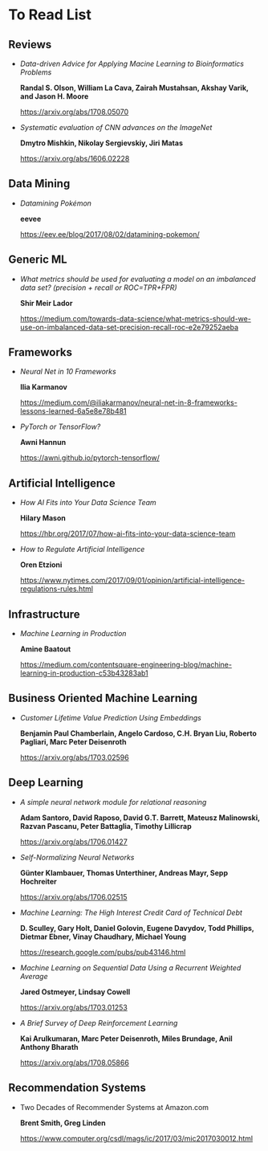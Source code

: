 # To Read List

## Reviews

 * *Data-driven Advice for Applying Macine Learning to Bioinformatics Problems*

   **Randal S. Olson, William La Cava, Zairah Mustahsan, Akshay Varik, and Jason H. Moore**

   https://arxiv.org/abs/1708.05070

 * *Systematic evaluation of CNN advances on the ImageNet*

   **Dmytro Mishkin, Nikolay Sergievskiy, Jiri Matas**

   https://arxiv.org/abs/1606.02228


## Data Mining

 * *Datamining Pokémon*
   
   **eevee**

   https://eev.ee/blog/2017/08/02/datamining-pokemon/


## Generic ML
 
 * *What metrics should be used for evaluating a model on an imbalanced data set? (precision + recall or ROC=TPR+FPR)*

   **Shir Meir Lador**
 
   https://medium.com/towards-data-science/what-metrics-should-we-use-on-imbalanced-data-set-precision-recall-roc-e2e79252aeba 


## Frameworks

 * *Neural Net in 10 Frameworks*

   **Ilia Karmanov**

   https://medium.com/@iliakarmanov/neural-net-in-8-frameworks-lessons-learned-6a5e8e78b481


 * *PyTorch or TensorFlow?*

   **Awni Hannun**

   https://awni.github.io/pytorch-tensorflow/


## Artificial Intelligence

 * *How AI Fits into Your Data Science Team*

   **Hilary Mason**

   https://hbr.org/2017/07/how-ai-fits-into-your-data-science-team


 * *How to Regulate Artificial Intelligence*

   **Oren Etzioni**

   https://www.nytimes.com/2017/09/01/opinion/artificial-intelligence-regulations-rules.html

## Infrastructure

 * *Machine Learning in Production*

   **Amine Baatout**

   https://medium.com/contentsquare-engineering-blog/machine-learning-in-production-c53b43283ab1


## Business Oriented Machine Learning

 * *Customer Lifetime Value Prediction Using Embeddings*

   **Benjamin Paul Chamberlain, Angelo Cardoso, C.H. Bryan Liu, Roberto Pagliari, Marc Peter Deisenroth**

   https://arxiv.org/abs/1703.02596



## Deep Learning

 * *A simple neural network module for relational reasoning*

   **Adam Santoro, David Raposo, David G.T. Barrett, Mateusz Malinowski, Razvan Pascanu, Peter Battaglia, Timothy Lillicrap**
 
   https://arxiv.org/abs/1706.01427

 * *Self-Normalizing Neural Networks*
   
   **Günter Klambauer, Thomas Unterthiner, Andreas Mayr, Sepp Hochreiter**
   
   https://arxiv.org/abs/1706.02515

 * *Machine Learning: The High Interest Credit Card of Technical Debt*
   
   **D. Sculley, Gary Holt, Daniel Golovin, Eugene Davydov, Todd Phillips, Dietmar Ebner, Vinay Chaudhary, Michael Young**

   https://research.google.com/pubs/pub43146.html

 * *Machine Learning on Sequential Data Using a Recurrent Weighted Average*

   **Jared Ostmeyer, Lindsay Cowell**

   https://arxiv.org/abs/1703.01253


 * *A Brief Survey of Deep Reinforcement Learning*
   
   **Kai Arulkumaran, Marc Peter Deisenroth, Miles Brundage, Anil Anthony Bharath**

   https://arxiv.org/abs/1708.05866
  

## Recommendation Systems

  * Two Decades of Recommender Systems at Amazon.com

    **Brent Smith, Greg Linden**

    https://www.computer.org/csdl/mags/ic/2017/03/mic2017030012.html


